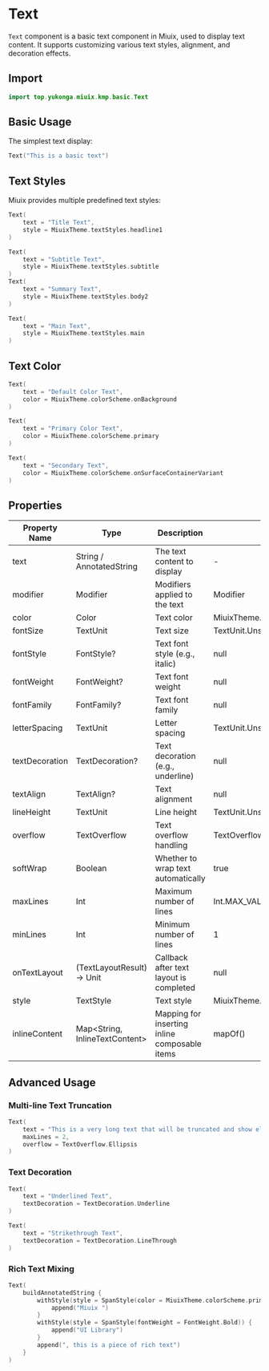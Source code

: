 # Text

`Text` component is a basic text component in Miuix, used to display text content. It supports customizing various text styles, alignment, and decoration effects.

## Import

```kotlin
import top.yukonga.miuix.kmp.basic.Text
```

## Basic Usage

The simplest text display:

```kotlin
Text("This is a basic text")
```

## Text Styles

Miuix provides multiple predefined text styles:

```kotlin
Text(
    text = "Title Text",
    style = MiuixTheme.textStyles.headline1
)

Text(
    text = "Subtitle Text",
    style = MiuixTheme.textStyles.subtitle
)
Text(
    text = "Summary Text",
    style = MiuixTheme.textStyles.body2
)

Text(
    text = "Main Text",
    style = MiuixTheme.textStyles.main
)

```

## Text Color

```kotlin
Text(
    text = "Default Color Text",
    color = MiuixTheme.colorScheme.onBackground
)

Text(
    text = "Primary Color Text",
    color = MiuixTheme.colorScheme.primary
)

Text(
    text = "Secondary Text",
    color = MiuixTheme.colorScheme.onSurfaceContainerVariant
)
```

## Properties

| Property Name  | Type                           | Description                                   | Default Value                       | Required |
| -------------- | ------------------------------ | --------------------------------------------- | ----------------------------------- | -------- |
| text           | String / AnnotatedString       | The text content to display                   | -                                   | Yes      |
| modifier       | Modifier                       | Modifiers applied to the text                 | Modifier                            | No       |
| color          | Color                          | Text color                                    | MiuixTheme.colorScheme.onBackground | No       |
| fontSize       | TextUnit                       | Text size                                     | TextUnit.Unspecified                | No       |
| fontStyle      | FontStyle?                     | Text font style (e.g., italic)                | null                                | No       |
| fontWeight     | FontWeight?                    | Text font weight                              | null                                | No       |
| fontFamily     | FontFamily?                    | Text font family                              | null                                | No       |
| letterSpacing  | TextUnit                       | Letter spacing                                | TextUnit.Unspecified                | No       |
| textDecoration | TextDecoration?                | Text decoration (e.g., underline)             | null                                | No       |
| textAlign      | TextAlign?                     | Text alignment                                | null                                | No       |
| lineHeight     | TextUnit                       | Line height                                   | TextUnit.Unspecified                | No       |
| overflow       | TextOverflow                   | Text overflow handling                        | TextOverflow.Clip                   | No       |
| softWrap       | Boolean                        | Whether to wrap text automatically            | true                                | No       |
| maxLines       | Int                            | Maximum number of lines                       | Int.MAX_VALUE                       | No       |
| minLines       | Int                            | Minimum number of lines                       | 1                                   | No       |
| onTextLayout   | (TextLayoutResult) -> Unit     | Callback after text layout is completed       | null                                | No       |
| style          | TextStyle                      | Text style                                    | MiuixTheme.textStyles.main          | No       |
| inlineContent  | Map<String, InlineTextContent> | Mapping for inserting inline composable items | mapOf()                             | No       |

## Advanced Usage

### Multi-line Text Truncation

```kotlin
Text(
    text = "This is a very long text that will be truncated and show ellipsis when there is not enough space. This is useful for displaying long content summaries.",
    maxLines = 2,
    overflow = TextOverflow.Ellipsis
)
```

### Text Decoration

```kotlin
Text(
    text = "Underlined Text",
    textDecoration = TextDecoration.Underline
)

Text(
    text = "Strikethrough Text",
    textDecoration = TextDecoration.LineThrough
)
```

### Rich Text Mixing

```kotlin
Text(
    buildAnnotatedString {
        withStyle(style = SpanStyle(color = MiuixTheme.colorScheme.primary)) {
            append("Miuix ")
        }
        withStyle(style = SpanStyle(fontWeight = FontWeight.Bold)) {
            append("UI Library")
        }
        append(", this is a piece of rich text")
    }
)
```
